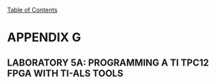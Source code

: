 [Table of Contents](https://github.com/JeffDeCola/my-masters-thesis#table-of-contents)

# APPENDIX G

## LABORATORY 5A: PROGRAMMING A TI TPC12 FPGA WITH TI-ALS TOOLS
